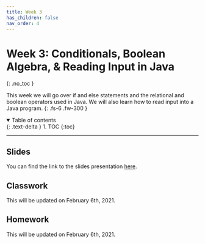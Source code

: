 ```yaml
---
title: Week 3
has_children: false
nav_order: 4
---
```


# Week 3: Conditionals, Boolean Algebra, & Reading Input in Java 
{: .no_toc }

This week we will go over if and else statements and the relational and boolean operators used in Java. We will also learn how to read input into a Java program.
{: .fs-6 .fw-300 }

<details open markdown="block">
  <summary>
    Table of contents
  </summary>
  {: .text-delta }
1. TOC
{:toc}
</details>

---

## Slides

You can find the link to the slides presentation [here](https://docs.google.com/presentation/d/1flgA9hn9NoNJWhwjcEFZ9fT1Jo25idh4Xzl_6B0pUs4/edit?usp=sharing).

## Classwork

This will be updated on February 6th, 2021.

## Homework

This will be updated on February 6th, 2021.